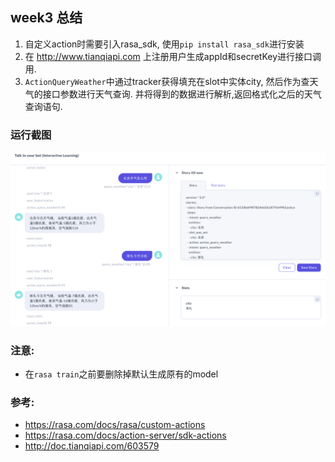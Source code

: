 ## week3 总结

1. 自定义action时需要引入rasa_sdk, 使用`pip install rasa_sdk`进行安装
2. 在 http://www.tianqiapi.com 上注册用户生成appId和secretKey进行接口调用.
3. `ActionQueryWeather`中通过tracker获得填充在slot中实体city, 然后作为查天气的接口参数进行天气查询. 并将得到的数据进行解析,返回格式化之后的天气查询语句.


### 运行截图
![image](/snapshots/query_weather.png)

### 注意:
  - 在`rasa train`之前要删除掉默认生成原有的model

### 参考:
  - https://rasa.com/docs/rasa/custom-actions
  - https://rasa.com/docs/action-server/sdk-actions
  - http://doc.tianqiapi.com/603579
  
